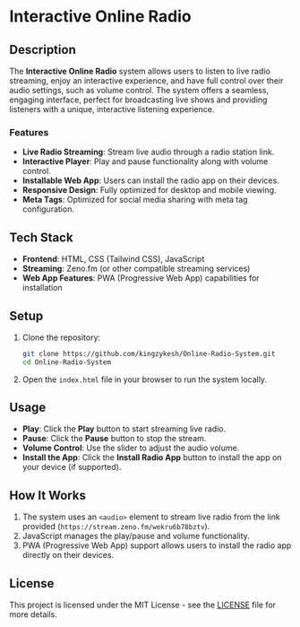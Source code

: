 # Interactive Online Radio

## Description

The **Interactive Online Radio** system allows users to listen to live radio streaming, enjoy an interactive experience, and have full control over their audio settings, such as volume control. The system offers a seamless, engaging interface, perfect for broadcasting live shows and providing listeners with a unique, interactive listening experience.

### Features

- **Live Radio Streaming**: Stream live audio through a radio station link.
- **Interactive Player**: Play and pause functionality along with volume control.
- **Installable Web App**: Users can install the radio app on their devices.
- **Responsive Design**: Fully optimized for desktop and mobile viewing.
- **Meta Tags**: Optimized for social media sharing with meta tag configuration.
  
## Tech Stack

- **Frontend**: HTML, CSS (Tailwind CSS), JavaScript
- **Streaming**: Zeno.fm (or other compatible streaming services)
- **Web App Features**: PWA (Progressive Web App) capabilities for installation

## Setup

1. Clone the repository:
   ```bash
   git clone https://github.com/kingzykesh/Online-Radio-System.git
   cd Online-Radio-System
   ```

2. Open the `index.html` file in your browser to run the system locally.

## Usage

- **Play**: Click the **Play** button to start streaming live radio.
- **Pause**: Click the **Pause** button to stop the stream.
- **Volume Control**: Use the slider to adjust the audio volume.
- **Install the App**: Click the **Install Radio App** button to install the app on your device (if supported).

## How It Works

1. The system uses an `<audio>` element to stream live radio from the link provided (`https://stream.zeno.fm/wekru6b78bztv`).
2. JavaScript manages the play/pause and volume functionality.
3. PWA (Progressive Web App) support allows users to install the radio app directly on their devices.

## License

This project is licensed under the MIT License - see the [LICENSE](LICENSE) file for more details.
